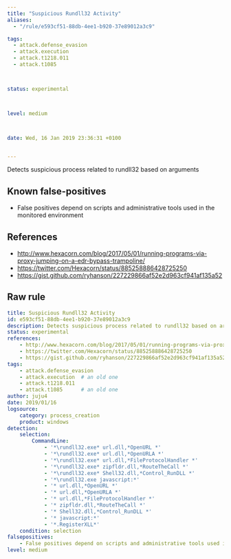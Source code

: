 ```yaml
---
title: "Suspicious Rundll32 Activity"
aliases:
  - "/rule/e593cf51-88db-4ee1-b920-37e89012a3c9"

tags:
  - attack.defense_evasion
  - attack.execution
  - attack.t1218.011
  - attack.t1085



status: experimental



level: medium



date: Wed, 16 Jan 2019 23:36:31 +0100


---
```


Detects suspicious process related to rundll32 based on arguments

<!--more-->


## Known false-positives

* False positives depend on scripts and administrative tools used in the monitored environment



## References

* http://www.hexacorn.com/blog/2017/05/01/running-programs-via-proxy-jumping-on-a-edr-bypass-trampoline/
* https://twitter.com/Hexacorn/status/885258886428725250
* https://gist.github.com/ryhanson/227229866af52e2d963cf941af135a52


## Raw rule
```yaml
title: Suspicious Rundll32 Activity
id: e593cf51-88db-4ee1-b920-37e89012a3c9
description: Detects suspicious process related to rundll32 based on arguments
status: experimental
references:
    - http://www.hexacorn.com/blog/2017/05/01/running-programs-via-proxy-jumping-on-a-edr-bypass-trampoline/
    - https://twitter.com/Hexacorn/status/885258886428725250
    - https://gist.github.com/ryhanson/227229866af52e2d963cf941af135a52
tags:
    - attack.defense_evasion
    - attack.execution  # an old one 
    - attack.t1218.011
    - attack.t1085      # an old one 
author: juju4
date: 2019/01/16
logsource:
    category: process_creation
    product: windows
detection:
    selection:
        CommandLine:
            - '*\rundll32.exe* url.dll,*OpenURL *'
            - '*\rundll32.exe* url.dll,*OpenURLA *'
            - '*\rundll32.exe* url.dll,*FileProtocolHandler *'
            - '*\rundll32.exe* zipfldr.dll,*RouteTheCall *'
            - '*\rundll32.exe* Shell32.dll,*Control_RunDLL *'
            - '*\rundll32.exe javascript:*'
            - '* url.dll,*OpenURL *'
            - '* url.dll,*OpenURLA *'
            - '* url.dll,*FileProtocolHandler *'
            - '* zipfldr.dll,*RouteTheCall *'
            - '* Shell32.dll,*Control_RunDLL *'
            - '* javascript:*'
            - '*.RegisterXLL*'
    condition: selection
falsepositives:
    - False positives depend on scripts and administrative tools used in the monitored environment
level: medium

```

